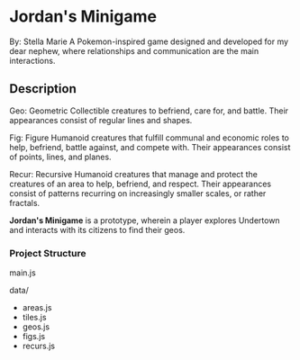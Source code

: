 # Jordan's Minigame

By: Stella Marie
A Pokemon-inspired game designed and developed for my dear nephew, where relationships and communication are the main interactions.

## Description

Geo: Geometric
Collectible creatures to befriend, care for, and battle. Their appearances consist of regular lines and shapes.

Fig: Figure
Humanoid creatures that fulfill communal and economic roles to help, befriend, battle against, and compete with. Their appearances consist of points, lines, and planes.

Recur: Recursive
Humanoid creatures that manage and protect the creatures of an area to help, befriend, and respect. Their appearances consist of patterns recurring on increasingly smaller scales, or rather fractals.

**Jordan's Minigame** is a prototype, wherein a player explores Undertown and interacts with its citizens to find their geos.

### Project Structure

main.js

data/
- areas.js
- tiles.js
- geos.js
- figs.js
- recurs.js
